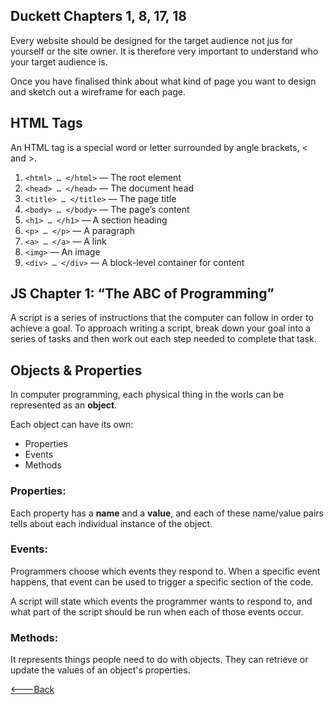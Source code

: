## Duckett Chapters 1, 8, 17, 18
Every website should be designed for the target audience not jus for yourself or the site owner. It is therefore very important to understand who your target audience is.

Once you have finalised think about what kind of page you want to design and sketch out a wireframe for each page.

## HTML Tags
An HTML tag is a special word or letter surrounded by angle brackets, < and >.

1. `<html> … </html>` — The root element
2. `<head> … </head>` — The document head
3. `<title> … </title>` — The page title
4. `<body> … </body>` — The page’s content
5. `<h1> … </h1>` — A section heading
6. `<p> … </p>` — A paragraph
7. `<a> … </a>` — A link
8. `<img>` — An image
9. `<div> … </div>` — A block-level container for content

## JS Chapter 1: “The ABC of Programming”
A script is a series of instructions that the computer can follow in order to achieve a goal. To approach writing a script, break down your goal into a series of tasks and then work out each step needed to complete that task.

## Objects & Properties
In computer programming, each physical thing in the worls can be represented as an **object**.

Each object can have its own:
* Properties
* Events
* Methods

### Properties:
Each property has a **name** and a **value**, and each of these name/value pairs tells about each individual instance of the object.

### Events:
Programmers choose which events they respond to. When a specific event happens, that event can be used to trigger a specific section of the code.

A script will state which events the programmer wants to respond to, and what part of the script should be run when each of those events occur.

### Methods:
It represents things people need to do with objects. They can retrieve or update the values of an object's properties.




[<---Back](README.md)